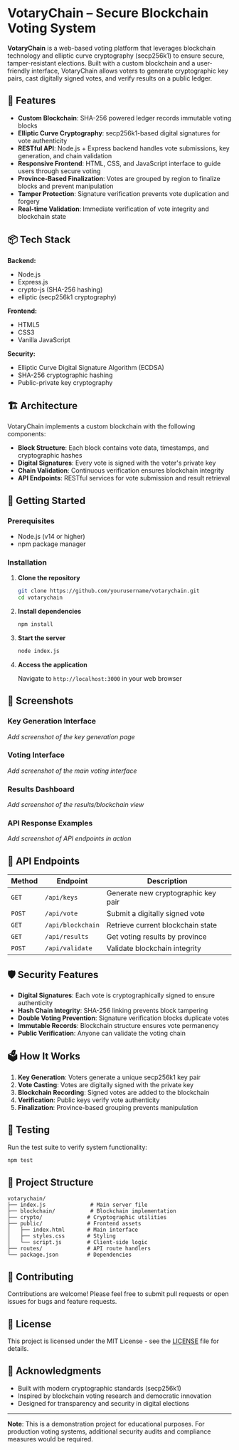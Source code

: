 # VotaryChain – Secure Blockchain Voting System

**VotaryChain** is a web-based voting platform that leverages blockchain technology and elliptic curve cryptography (secp256k1) to ensure secure, tamper-resistant elections. Built with a custom blockchain and a user-friendly interface, VotaryChain allows voters to generate cryptographic key pairs, cast digitally signed votes, and verify results on a public ledger.

## 🔐 Features

- **Custom Blockchain**: SHA-256 powered ledger records immutable voting blocks
- **Elliptic Curve Cryptography**: secp256k1-based digital signatures for vote authenticity
- **RESTful API**: Node.js + Express backend handles vote submissions, key generation, and chain validation
- **Responsive Frontend**: HTML, CSS, and JavaScript interface to guide users through secure voting
- **Province-Based Finalization**: Votes are grouped by region to finalize blocks and prevent manipulation
- **Tamper Protection**: Signature verification prevents vote duplication and forgery
- **Real-time Validation**: Immediate verification of vote integrity and blockchain state

## 📦 Tech Stack

**Backend:**
- Node.js
- Express.js
- crypto-js (SHA-256 hashing)
- elliptic (secp256k1 cryptography)

**Frontend:**
- HTML5
- CSS3
- Vanilla JavaScript

**Security:**
- Elliptic Curve Digital Signature Algorithm (ECDSA)
- SHA-256 cryptographic hashing
- Public-private key cryptography

## 🏗️ Architecture

VotaryChain implements a custom blockchain with the following components:

- **Block Structure**: Each block contains vote data, timestamps, and cryptographic hashes
- **Digital Signatures**: Every vote is signed with the voter's private key
- **Chain Validation**: Continuous verification ensures blockchain integrity
- **API Endpoints**: RESTful services for vote submission and result retrieval

## 🚀 Getting Started

### Prerequisites

- Node.js (v14 or higher)
- npm package manager

### Installation

1. **Clone the repository**
   ```bash
   git clone https://github.com/yourusername/votarychain.git
   cd votarychain
   ```

2. **Install dependencies**
   ```bash
   npm install
   ```

3. **Start the server**
   ```bash
   node index.js
   ```

4. **Access the application**
   
   Navigate to `http://localhost:3000` in your web browser

## 📸 Screenshots

### Key Generation Interface
*Add screenshot of the key generation page*

### Voting Interface
*Add screenshot of the main voting interface*

### Results Dashboard
*Add screenshot of the results/blockchain view*

### API Response Examples
*Add screenshot of API endpoints in action*

## 🔧 API Endpoints

| Method | Endpoint | Description |
|--------|----------|-------------|
| `GET` | `/api/keys` | Generate new cryptographic key pair |
| `POST` | `/api/vote` | Submit a digitally signed vote |
| `GET` | `/api/blockchain` | Retrieve current blockchain state |
| `GET` | `/api/results` | Get voting results by province |
| `POST` | `/api/validate` | Validate blockchain integrity |

## 🛡️ Security Features

- **Digital Signatures**: Each vote is cryptographically signed to ensure authenticity
- **Hash Chain Integrity**: SHA-256 linking prevents block tampering
- **Double Voting Prevention**: Signature verification blocks duplicate votes
- **Immutable Records**: Blockchain structure ensures vote permanency
- **Public Verification**: Anyone can validate the voting chain

## 🗳️ How It Works

1. **Key Generation**: Voters generate a unique secp256k1 key pair
2. **Vote Casting**: Votes are digitally signed with the private key
3. **Blockchain Recording**: Signed votes are added to the blockchain
4. **Verification**: Public keys verify vote authenticity
5. **Finalization**: Province-based grouping prevents manipulation

## 🧪 Testing

Run the test suite to verify system functionality:

```bash
npm test
```

## 📁 Project Structure

```
votarychain/
├── index.js              # Main server file
├── blockchain/           # Blockchain implementation
├── crypto/              # Cryptographic utilities
├── public/              # Frontend assets
│   ├── index.html       # Main interface
│   ├── styles.css       # Styling
│   └── script.js        # Client-side logic
├── routes/              # API route handlers
└── package.json         # Dependencies
```

## 🤝 Contributing

Contributions are welcome! Please feel free to submit pull requests or open issues for bugs and feature requests.

## 📄 License

This project is licensed under the MIT License - see the [LICENSE](LICENSE) file for details.

## 🙏 Acknowledgments

- Built with modern cryptographic standards (secp256k1)
- Inspired by blockchain voting research and democratic innovation
- Designed for transparency and security in digital elections

---

**Note**: This is a demonstration project for educational purposes. For production voting systems, additional security audits and compliance measures would be required.
